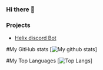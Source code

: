 ### Hi there 👋

### Projects
   - [Helix discord Bot](https://github.com/F4NGDEV/helix)
   
   
   
#My GitHub stats
   [![My github stats](https://github-readme-stats.vercel.app/api?username=F4NGDEV&show_icons=true&theme=react)]
   
#My Top Languages
   [![Top Langs](https://github-readme-stats.vercel.app/api/top-langs/?username=F4NGDEV)]

   
